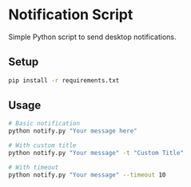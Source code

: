 # Notification Script

Simple Python script to send desktop notifications.

## Setup

```bash
pip install -r requirements.txt
```

## Usage

```bash
# Basic notification
python notify.py "Your message here"

# With custom title
python notify.py "Your message" -t "Custom Title"

# With timeout
python notify.py "Your message" --timeout 10
```